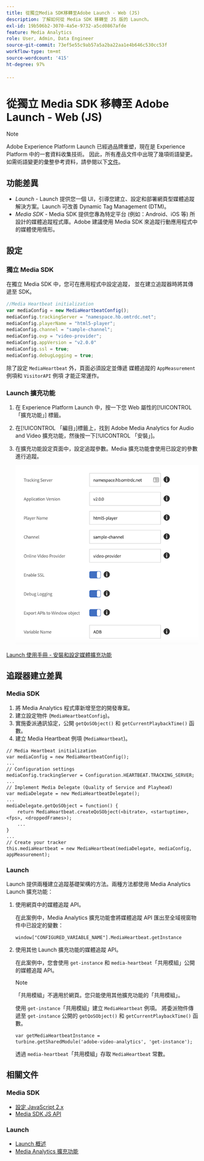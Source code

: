 ```yaml
---
title: 從獨立Media SDK移轉至Adobe Launch - Web (JS)
description: 了解如何從 Media SDK 移轉至 JS 版的 Launch。
exl-id: 19b506b2-3070-4a5e-9732-a5cd0867afde
feature: Media Analytics
role: User, Admin, Data Engineer
source-git-commit: 73ef5e55c9ab57a5a2ba22aa1e4b646c530cc53f
workflow-type: tm+mt
source-wordcount: '415'
ht-degree: 97%

---
```


# 從獨立 Media SDK 移轉至 Adobe Launch - Web (JS)

>[!NOTE]
>Adobe Experience Platform Launch 已經過品牌重塑，現在是 Experience Platform 中的一套資料收集技術。 因此，所有產品文件中出現了幾項術語變更。 如需術語變更的彙整參考資料，請參閱以下[文件](https://experienceleague.adobe.com/docs/experience-platform/tags/term-updates.html?lang=zh-Hant)。

## 功能差異

* *Launch* - Launch 提供您一個 UI，引導您建立、設定和部署網頁型媒體追蹤解決方案。Launch 可改善 Dynamic Tag Management (DTM)。
* *Media SDK* - Media SDK 提供您專為特定平台 (例如：Android、iOS 等) 所設計的媒體追蹤程式庫。Adobe 建議使用 Media SDK 來追蹤行動應用程式中的媒體使用情形。

## 設定

### 獨立 Media SDK

在獨立 Media SDK 中，您可在應用程式中設定追蹤，
並在建立追蹤器時將其傳遞至 SDK。

```javascript
//Media Heartbeat initialization
var mediaConfig = new MediaHeartbeatConfig();
mediaConfig.trackingServer = "namespace.hb.omtrdc.net";
mediaConfig.playerName = "html5-player";
mediaConfig.channel = "sample-channel";
mediaConfig.ovp = "video-provider";
mediaConfig.appVersion = "v2.0.0"
mediaConfig.ssl = true;
mediaConfig.debugLogging = true;
```

除了設定 `MediaHeartbeat` 外，頁面必須設定並傳遞
媒體追蹤的 `AppMeasurement` 例項和 `VisitorAPI` 例項
才能正常運作。

### Launch 擴充功能

1. 在 Experience Platform Launch 中，按一下您 Web 屬性的[!UICONTROL 「擴充功能」]
標籤。
1. 在[!UICONTROL 「編目」]標籤上，找到 Adobe Media Analytics for Audio and
Video 擴充功能，然後按一下[!UICONTROL 「安裝」]。
1. 在擴充功能設定頁面中，設定追蹤參數。Media 擴充功能會使用已設定的參數進行追蹤。

   ![](assets/launch_config_js.png)

[Launch 使用手冊 - 安裝和設定媒體擴充功能](https://experienceleague.adobe.com/docs/experience-platform/tags/extensions/adobe/media-analytics/overview.html?lang=zh-Hant#install-and-configure-the-ma-extension)

## 追蹤器建立差異

### Media SDK

1. 將 Media Analytics 程式庫新增至您的開發專案。
1. 建立設定物件 (`MediaHeartbeatConfig`)。
1. 實施委派通訊協定，公開 `getQoSObject()` 和 `getCurrentPlaybackTime()` 函數。
1. 建立 Media Heartbeat 例項 (`MediaHeartbeat`)。

```
// Media Heartbeat initialization
var mediaConfig = new MediaHeartbeatConfig();
...
// Configuration settings
mediaConfig.trackingServer = Configuration.HEARTBEAT.TRACKING_SERVER;
...
// Implement Media Delegate (Quality of Service and Playhead)
var mediaDelegate = new MediaHeartbeatDelegate();
...
mediaDelegate.getQoSObject = function() {
    return MediaHeartbeat.createQoSObject(<bitrate>, <startuptime>, <fps>, <droppedFrames>);
    ...
}
...
// Create your tracker
this.mediaHeartbeat = new MediaHeartbeat(mediaDelegate, mediaConfig, appMeasurement);
```

### Launch

Launch 提供兩種建立追蹤基礎架構的方法。兩種方法都使用 Media Analytics Launch 擴充功能：

1. 使用網頁中的媒體追蹤 API。

   在此案例中，Media Analytics 擴充功能會將媒體追蹤 API 匯出至全域視窗物件中已設定的變數：

   ```
   window["CONFIGURED_VARIABLE_NAME"].MediaHeartbeat.getInstance
   ```

1. 使用其他 Launch 擴充功能的媒體追蹤 API。

   在此案例中，您會使用 `get-instance` 和 `media-heartbeat`「共用模組」公開的媒體追蹤 API。

   >[!NOTE]
   >
   >「共用模組」不適用於網頁。您只能使用其他擴充功能的「共用模組」。

   使用 `get-instance`「共用模組」建立 `MediaHeartbeat` 例項。
將委派物件傳遞至 `get-instance` 公開的 `getQoSObject()` 和 `getCurrentPlaybackTime()` 函數。

   ```
   var getMediaHeartbeatInstance =
   turbine.getSharedModule('adobe-video-analytics', 'get-instance');
   ```

   透過 `media-heartbeat`「共用模組」存取 `MediaHeartbeat` 常數。

## 相關文件

### Media SDK

* [設定 JavaScript 2.x](/help/legacy/media-sdk/setup/setup-javascript/set-up-js-2.md)
* [Media SDK JS API](https://adobe-marketing-cloud.github.io/media-sdks/reference/javascript/MediaHeartbeat.html)

### Launch

* [Launch 概述](https://experienceleague.adobe.com/docs/experience-platform/tags/home.html?lang=zh-Hant)
* [Media Analytics 擴充功能](https://experienceleague.adobe.com/docs/experience-platform/tags/extensions/adobe/media-analytics/overview.html?lang=zh-Hant)
